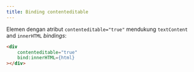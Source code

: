 ```yaml
---
title: Binding contenteditable 
---
```


Elemen dengan atribut `contenteditable="true"` mendukung `textContent` and `innerHTML` *bindings*:

```html
<div
	contenteditable="true"
	bind:innerHTML={html}
></div>
```
